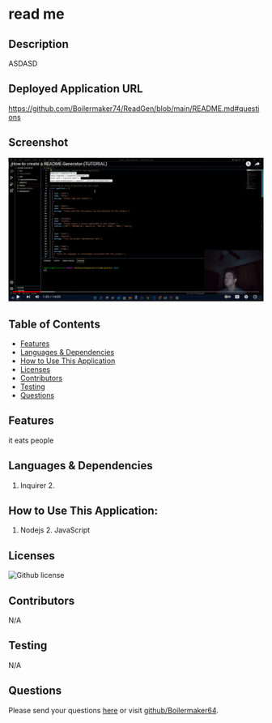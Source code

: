 # read me 
## Description
ASDASD
## Deployed Application URL
https://github.com/Boilermaker74/ReadGen/blob/main/README.md#questions
## Screenshot
![alt-text](https://github.com/Boilermaker74/ReadGen/blob/main/assets/Screenshot%20(1).png)
## Table of Contents
* [Features](#features)
* [Languages & Dependencies](#languagesanddependencies)
* [How to Use This Application](#HowtoUseThisApplication)
* [Licenses](#Licenses)
* [Contributors](#contributors)
* [Testing](#testing)
* [Questions](#questions)
## Features
it eats people
## Languages & Dependencies
1. Inquirer 2. 
## How to Use This Application:
1. Nodejs 2. JavaScript 
## Licenses
![Github license](https://img.shields.io/badge/license-MIT,APACHE2.0,Boost1.0-blue.svg)
## Contributors
N/A
## Testing
N/A
## Questions
Please send your questions [here](mailto:timmy@gmail.com?subject=[GitHub]%20Dev%20Connect) or visit [github/Boilermaker64](https://github.com/Boilermaker64).
